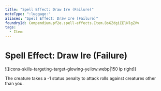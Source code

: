 ```yaml
---
title: "Spell Effect: Draw Ire (Failure)"
noteType: ":luggage:"
aliases: "Spell Effect: Draw Ire (Failure)"
foundryId: Compendium.pf2e.spell-effects.Item.BsGZdgiEElNlgZVv
tags:
  - Item
---
```


# Spell Effect: Draw Ire (Failure)
![[icons-skills-targeting-target-glowing-yellow.webp|150 lp right]]

The creature takes a -1 status penalty to attack rolls against creatures other than you.

